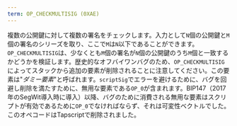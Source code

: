 ```yaml
---
term: OP_CHECKMULTISIG (0XAE)
---
```


複数の公開鍵に対して複数の署名をチェックします。入力として`N`個の公開鍵と`M`個の署名のシリーズを取り、ここで`M`は`N`以下であることができます。`OP_CHECKMULTISIG`は、少なくとも`M`個の署名が`N`個の公開鍵のうち`M`個と一致するかどうかを検証します。歴史的なオフバイワンバグのため、`OP_CHECKMULTISIG`によってスタックから追加の要素が削除されることに注意してください。この要素は"*ダミー要素*"と呼ばれます。`scriptSig`でエラーを避けるために、バグを回避し削除を満たすために、無用な要素である`OP_0`が含まれます。BIP147（2017年のSegWit導入時に導入）以降、バグのために消費される無用な要素はスクリプトが有効であるために`OP_0`でなければならず、それは可変性ベクトルでした。このオペコードはTapscriptで削除されました。